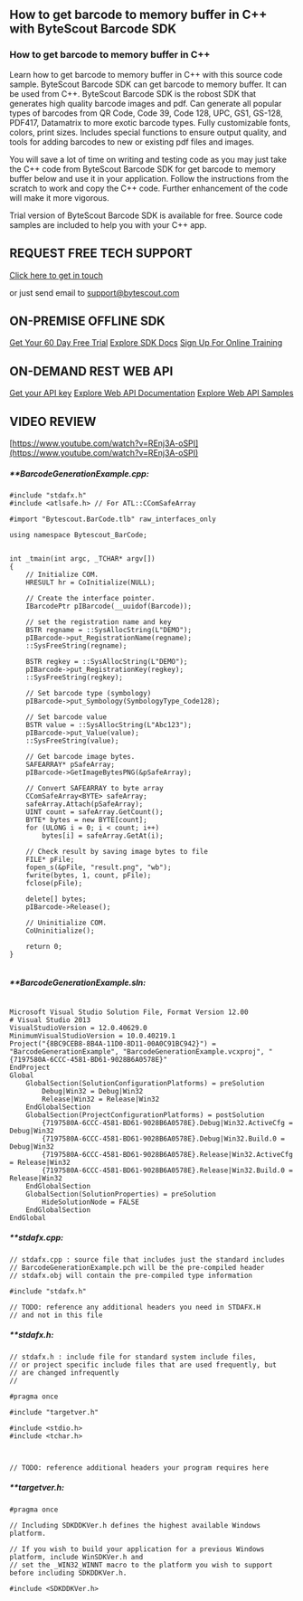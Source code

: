 ## How to get barcode to memory buffer in C++ with ByteScout Barcode SDK

### How to get barcode to memory buffer in C++

Learn how to get barcode to memory buffer in C++ with this source code sample. ByteScout Barcode SDK can get barcode to memory buffer. It can be used from C++. ByteScout Barcode SDK is the robost SDK that generates high quality barcode images and pdf. Can generate all popular types of barcodes from QR Code, Code 39, Code 128, UPC, GS1, GS-128, PDF417, Datamatrix to more exotic barcode types. Fully customizable fonts, colors, print sizes. Includes special functions to ensure output quality, and tools for adding barcodes to new or existing pdf files and images.

You will save a lot of time on writing and testing code as you may just take the C++ code from ByteScout Barcode SDK for get barcode to memory buffer below and use it in your application. Follow the instructions from the scratch to work and copy the C++ code. Further enhancement of the code will make it more vigorous.

Trial version of ByteScout Barcode SDK is available for free. Source code samples are included to help you with your C++ app.

## REQUEST FREE TECH SUPPORT

[Click here to get in touch](https://bytescout.zendesk.com/hc/en-us/requests/new?subject=ByteScout%20Barcode%20SDK%20Question)

or just send email to [support@bytescout.com](mailto:support@bytescout.com?subject=ByteScout%20Barcode%20SDK%20Question) 

## ON-PREMISE OFFLINE SDK 

[Get Your 60 Day Free Trial](https://bytescout.com/download/web-installer?utm_source=github-readme)
[Explore SDK Docs](https://bytescout.com/documentation/index.html?utm_source=github-readme)
[Sign Up For Online Training](https://academy.bytescout.com/)


## ON-DEMAND REST WEB API

[Get your API key](https://pdf.co/documentation/api?utm_source=github-readme)
[Explore Web API Documentation](https://pdf.co/documentation/api?utm_source=github-readme)
[Explore Web API Samples](https://github.com/bytescout/ByteScout-SDK-SourceCode/tree/master/PDF.co%20Web%20API)

## VIDEO REVIEW

[https://www.youtube.com/watch?v=REnj3A-oSPI](https://www.youtube.com/watch?v=REnj3A-oSPI)




<!-- code block begin -->

##### ****BarcodeGenerationExample.cpp:**
    
```
#include "stdafx.h"
#include <atlsafe.h> // For ATL::CComSafeArray

#import "Bytescout.BarCode.tlb" raw_interfaces_only

using namespace Bytescout_BarCode;


int _tmain(int argc, _TCHAR* argv[])
{
	// Initialize COM.
	HRESULT hr = CoInitialize(NULL);

	// Create the interface pointer.
	IBarcodePtr pIBarcode(__uuidof(Barcode));

	// set the registration name and key
	BSTR regname = ::SysAllocString(L"DEMO");
	pIBarcode->put_RegistrationName(regname);
	::SysFreeString(regname);

	BSTR regkey = ::SysAllocString(L"DEMO");
	pIBarcode->put_RegistrationKey(regkey);
	::SysFreeString(regkey);

	// Set barcode type (symbology)
	pIBarcode->put_Symbology(SymbologyType_Code128);

	// Set barcode value
	BSTR value = ::SysAllocString(L"Abc123");
	pIBarcode->put_Value(value);
	::SysFreeString(value);

	// Get barcode image bytes.
	SAFEARRAY* pSafeArray;
	pIBarcode->GetImageBytesPNG(&pSafeArray);

	// Convert SAFEARRAY to byte array
	CComSafeArray<BYTE> safeArray;
	safeArray.Attach(pSafeArray);
	UINT count = safeArray.GetCount();
	BYTE* bytes = new BYTE[count];
	for (ULONG i = 0; i < count; i++)
		bytes[i] = safeArray.GetAt(i);

	// Check result by saving image bytes to file
	FILE* pFile;
	fopen_s(&pFile, "result.png", "wb");
	fwrite(bytes, 1, count, pFile);
	fclose(pFile);

	delete[] bytes;
	pIBarcode->Release();

	// Uninitialize COM.
	CoUninitialize();

	return 0;
}


```

<!-- code block end -->    

<!-- code block begin -->

##### ****BarcodeGenerationExample.sln:**
    
```

Microsoft Visual Studio Solution File, Format Version 12.00
# Visual Studio 2013
VisualStudioVersion = 12.0.40629.0
MinimumVisualStudioVersion = 10.0.40219.1
Project("{8BC9CEB8-8B4A-11D0-8D11-00A0C91BC942}") = "BarcodeGenerationExample", "BarcodeGenerationExample.vcxproj", "{7197580A-6CCC-4581-BD61-9028B6A0578E}"
EndProject
Global
	GlobalSection(SolutionConfigurationPlatforms) = preSolution
		Debug|Win32 = Debug|Win32
		Release|Win32 = Release|Win32
	EndGlobalSection
	GlobalSection(ProjectConfigurationPlatforms) = postSolution
		{7197580A-6CCC-4581-BD61-9028B6A0578E}.Debug|Win32.ActiveCfg = Debug|Win32
		{7197580A-6CCC-4581-BD61-9028B6A0578E}.Debug|Win32.Build.0 = Debug|Win32
		{7197580A-6CCC-4581-BD61-9028B6A0578E}.Release|Win32.ActiveCfg = Release|Win32
		{7197580A-6CCC-4581-BD61-9028B6A0578E}.Release|Win32.Build.0 = Release|Win32
	EndGlobalSection
	GlobalSection(SolutionProperties) = preSolution
		HideSolutionNode = FALSE
	EndGlobalSection
EndGlobal

```

<!-- code block end -->    

<!-- code block begin -->

##### ****stdafx.cpp:**
    
```
// stdafx.cpp : source file that includes just the standard includes
// BarcodeGenerationExample.pch will be the pre-compiled header
// stdafx.obj will contain the pre-compiled type information

#include "stdafx.h"

// TODO: reference any additional headers you need in STDAFX.H
// and not in this file

```

<!-- code block end -->    

<!-- code block begin -->

##### ****stdafx.h:**
    
```
// stdafx.h : include file for standard system include files,
// or project specific include files that are used frequently, but
// are changed infrequently
//

#pragma once

#include "targetver.h"

#include <stdio.h>
#include <tchar.h>



// TODO: reference additional headers your program requires here

```

<!-- code block end -->    

<!-- code block begin -->

##### ****targetver.h:**
    
```
#pragma once

// Including SDKDDKVer.h defines the highest available Windows platform.

// If you wish to build your application for a previous Windows platform, include WinSDKVer.h and
// set the _WIN32_WINNT macro to the platform you wish to support before including SDKDDKVer.h.

#include <SDKDDKVer.h>

```

<!-- code block end -->